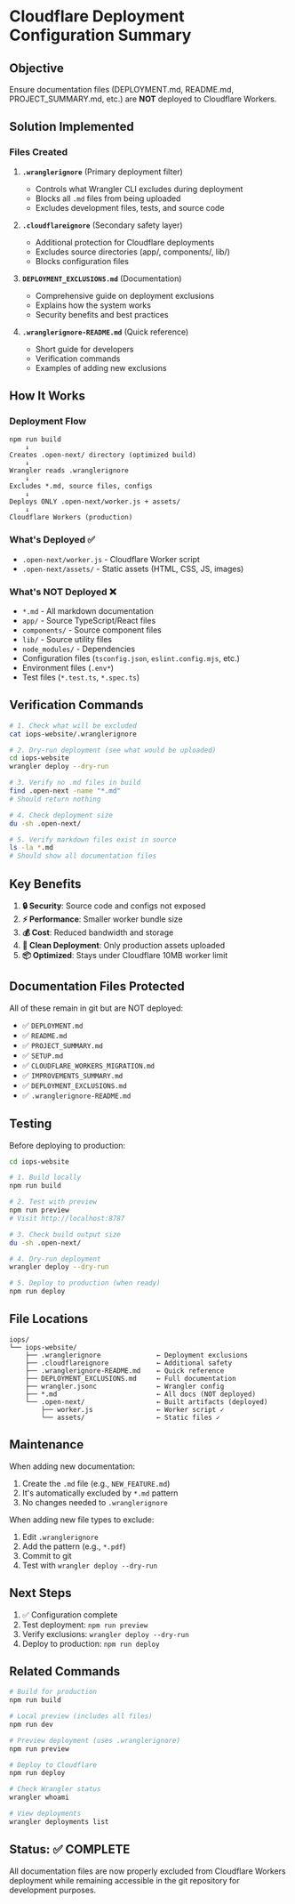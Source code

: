 # Cloudflare Deployment Configuration Summary

## Objective
Ensure documentation files (DEPLOYMENT.md, README.md, PROJECT_SUMMARY.md, etc.) are **NOT** deployed to Cloudflare Workers.

## Solution Implemented

### Files Created

1. **`.wranglerignore`** (Primary deployment filter)
   - Controls what Wrangler CLI excludes during deployment
   - Blocks all `.md` files from being uploaded
   - Excludes development files, tests, and source code

2. **`.cloudflareignore`** (Secondary safety layer)
   - Additional protection for Cloudflare deployments
   - Excludes source directories (app/, components/, lib/)
   - Blocks configuration files

3. **`DEPLOYMENT_EXCLUSIONS.md`** (Documentation)
   - Comprehensive guide on deployment exclusions
   - Explains how the system works
   - Security benefits and best practices

4. **`.wranglerignore-README.md`** (Quick reference)
   - Short guide for developers
   - Verification commands
   - Examples of adding new exclusions

## How It Works

### Deployment Flow
```
npm run build
    ↓
Creates .open-next/ directory (optimized build)
    ↓
Wrangler reads .wranglerignore
    ↓
Excludes *.md, source files, configs
    ↓
Deploys ONLY .open-next/worker.js + assets/
    ↓
Cloudflare Workers (production)
```

### What's Deployed ✅
- `.open-next/worker.js` - Cloudflare Worker script
- `.open-next/assets/` - Static assets (HTML, CSS, JS, images)

### What's NOT Deployed ❌
- `*.md` - All markdown documentation
- `app/` - Source TypeScript/React files
- `components/` - Source component files
- `lib/` - Source utility files
- `node_modules/` - Dependencies
- Configuration files (`tsconfig.json`, `eslint.config.mjs`, etc.)
- Environment files (`.env*`)
- Test files (`*.test.ts`, `*.spec.ts`)

## Verification Commands

```bash
# 1. Check what will be excluded
cat iops-website/.wranglerignore

# 2. Dry-run deployment (see what would be uploaded)
cd iops-website
wrangler deploy --dry-run

# 3. Verify no .md files in build
find .open-next -name "*.md"
# Should return nothing

# 4. Check deployment size
du -sh .open-next/

# 5. Verify markdown files exist in source
ls -la *.md
# Should show all documentation files
```

## Key Benefits

1. **🔒 Security**: Source code and configs not exposed
2. **⚡ Performance**: Smaller worker bundle size
3. **💰 Cost**: Reduced bandwidth and storage
4. **🎯 Clean Deployment**: Only production assets uploaded
5. **📦 Optimized**: Stays under Cloudflare 10MB worker limit

## Documentation Files Protected

All of these remain in git but are NOT deployed:
- ✅ `DEPLOYMENT.md`
- ✅ `README.md`
- ✅ `PROJECT_SUMMARY.md`
- ✅ `SETUP.md`
- ✅ `CLOUDFLARE_WORKERS_MIGRATION.md`
- ✅ `IMPROVEMENTS_SUMMARY.md`
- ✅ `DEPLOYMENT_EXCLUSIONS.md`
- ✅ `.wranglerignore-README.md`

## Testing

Before deploying to production:

```bash
cd iops-website

# 1. Build locally
npm run build

# 2. Test with preview
npm run preview
# Visit http://localhost:8787

# 3. Check build output size
du -sh .open-next/

# 4. Dry-run deployment
wrangler deploy --dry-run

# 5. Deploy to production (when ready)
npm run deploy
```

## File Locations

```
iops/
└── iops-website/
    ├── .wranglerignore              ← Deployment exclusions
    ├── .cloudflareignore            ← Additional safety
    ├── .wranglerignore-README.md    ← Quick reference
    ├── DEPLOYMENT_EXCLUSIONS.md     ← Full documentation
    ├── wrangler.jsonc               ← Wrangler config
    ├── *.md                         ← All docs (NOT deployed)
    └── .open-next/                  ← Built artifacts (deployed)
        ├── worker.js                ← Worker script ✓
        └── assets/                  ← Static files ✓
```

## Maintenance

When adding new documentation:
1. Create the `.md` file (e.g., `NEW_FEATURE.md`)
2. It's automatically excluded by `*.md` pattern
3. No changes needed to `.wranglerignore`

When adding new file types to exclude:
1. Edit `.wranglerignore`
2. Add the pattern (e.g., `*.pdf`)
3. Commit to git
4. Test with `wrangler deploy --dry-run`

## Next Steps

1. ✅ Configuration complete
2. Test deployment: `npm run preview`
3. Verify exclusions: `wrangler deploy --dry-run`
4. Deploy to production: `npm run deploy`

## Related Commands

```bash
# Build for production
npm run build

# Local preview (includes all files)
npm run dev

# Preview deployment (uses .wranglerignore)
npm run preview

# Deploy to Cloudflare
npm run deploy

# Check Wrangler status
wrangler whoami

# View deployments
wrangler deployments list
```

## Status: ✅ COMPLETE

All documentation files are now properly excluded from Cloudflare Workers deployment while remaining accessible in the git repository for development purposes.
